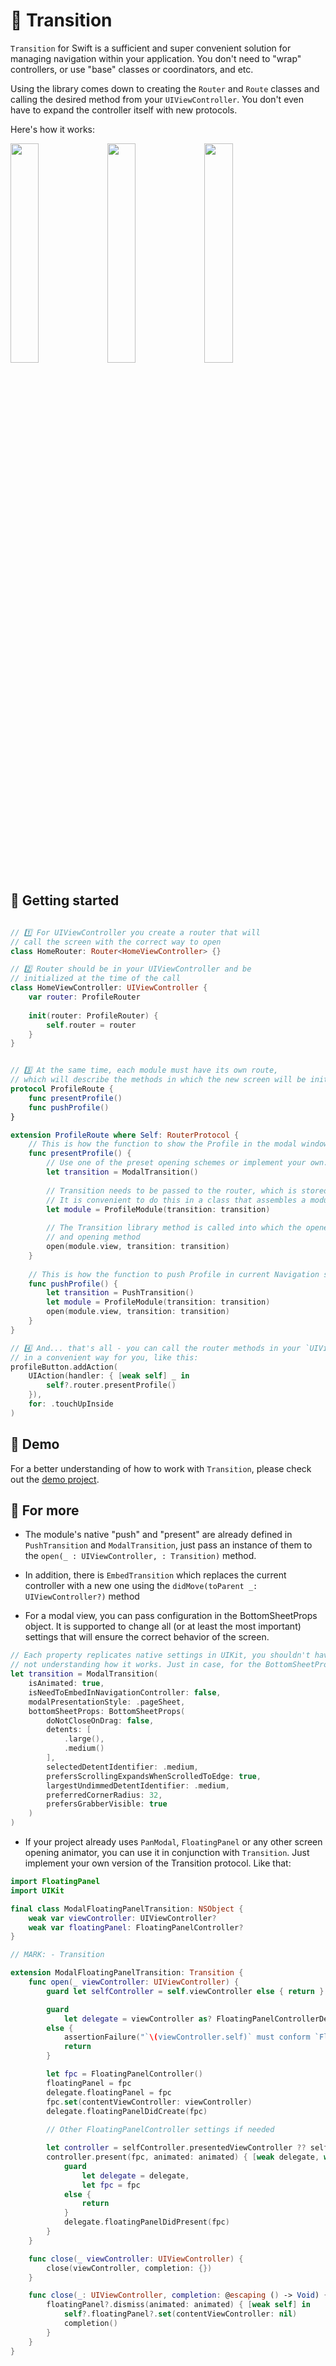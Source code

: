 # 🚂 Transition

`Transition` for Swift is a sufficient and super convenient solution for managing navigation within your application. You don't need to "wrap" controllers, or use "base" classes or coordinators, and etc.

Using the library comes down to creating the `Router` and `Route` classes and calling the desired method from your `UIViewController`. You don't even have to expand the controller itself with new protocols.


Here's how it works:

<p float="left">
    <img src="https://user-images.githubusercontent.com/34270490/228203142-1627bd63-eeda-4e5d-81d3-069f7921dca0.gif"  width="30%">
    <img src="https://user-images.githubusercontent.com/34270490/228204869-a6df4160-2440-4aca-9b88-86c2394a3026.gif"  width="30%">
    <img src="https://user-images.githubusercontent.com/34270490/228216974-8ae322a6-9447-45a3-b65b-da827886e753.gif"  width="30%">
</p>

## 🌱 Getting started
```swift

// 1️⃣ For UIViewController you create a router that will
// call the screen with the correct way to open
class HomeRouter: Router<HomeViewController> {}

// 2️⃣ Router should be in your UIViewController and be
// initialized at the time of the call
class HomeViewController: UIViewController {
    var router: ProfileRouter
    
    init(router: ProfileRouter) {
        self.router = router
    }
}


// 3️⃣ At the same time, each module must have its own route,
// which will describe the methods in which the new screen will be initialized
protocol ProfileRoute {
    func presentProfile()
    func pushProfile()
}

extension ProfileRoute where Self: RouterProtocol {
    // This is how the function to show the Profile in the modal window would look like
    func presentProfile() {
        // Use one of the preset opening schemes or implement your own.
        let transition = ModalTransition()
        
        // Transition needs to be passed to the router, which is stored in your controller
        // It is convenient to do this in a class that assembles a module, such as Assembly in VIPER
        let module = ProfileModule(transition: transition)
        
        // The Transition library method is called into which the opened UIViewController will be passed
        // and opening method
        open(module.view, transition: transition)
    }
    
    // This is how the function to push Profile in current Navigation stack
    func pushProfile() {
        let transition = PushTransition()
        let module = ProfileModule(transition: transition)
        open(module.view, transition: transition)
    }
}

// 4️⃣ And... that's all - you can call the router methods in your `UIViewController`
// in a convenient way for you, like this:
profileButton.addAction(
    UIAction(handler: { [weak self] _ in
        self?.router.presentProfile()
    }),
    for: .touchUpInside
)
```

## 🌠 Demo

For a better understanding of how to work with `Transition`, please check out the [demo project](https://github.com/johnnieWa1ker/Transition/tree/feature/TR-7/Example%20Apps/iOS).

## 🦖 For more

- The module's native "push" and "present" are already defined in `PushTransition` and `ModalTransition`, just pass an instance of them to the `open(_ : UIViewController, : Transition)` method.

- In addition, there is `EmbedTransition` which replaces the current controller with a new one using the `didMove(toParent _: UIViewController?)` method

- For a modal view, you can pass configuration in the BottomSheetProps object. It is supported to change all (or at least the most important) settings that will ensure the correct behavior of the screen.

```swift
// Each property replicates native settings in UIKit, you shouldn't have
// not understanding how it works. Just in case, for the BottomSheetProps properties, their documentation is duplicated
let transition = ModalTransition(
    isAnimated: true,
    isNeedToEmbedInNavigationController: false,
    modalPresentationStyle: .pageSheet,
    bottomSheetProps: BottomSheetProps(
        doNotCloseOnDrag: false,
        detents: [
            .large(),
            .medium()
        ],
        selectedDetentIdentifier: .medium,
        prefersScrollingExpandsWhenScrolledToEdge: true,
        largestUndimmedDetentIdentifier: .medium,
        preferredCornerRadius: 32,
        prefersGrabberVisible: true
    )
)
```

- If your project already uses `PanModal`, `FloatingPanel` or any other screen opening animator, you can use it in conjunction with `Transition`. Just implement your own version of the Transition protocol. Like that:

```swift
import FloatingPanel
import UIKit

final class ModalFloatingPanelTransition: NSObject {
    weak var viewController: UIViewController?
    weak var floatingPanel: FloatingPanelController?
}

// MARK: - Transition

extension ModalFloatingPanelTransition: Transition {
    func open(_ viewController: UIViewController) {
        guard let selfController = self.viewController else { return }

        guard
            let delegate = viewController as? FloatingPanelControllerDelegate
        else {
            assertionFailure("`\(viewController.self)` must conform `FloatingPanelControllerDelegate`")
            return
        }

        let fpc = FloatingPanelController()
        floatingPanel = fpc
        delegate.floatingPanel = fpc
        fpc.set(contentViewController: viewController)
        delegate.floatingPanelDidCreate(fpc)
        
        // Other FloatingPanelController settings if needed

        let controller = selfController.presentedViewController ?? selfController
        controller.present(fpc, animated: animated) { [weak delegate, weak fpc] in
            guard
                let delegate = delegate,
                let fpc = fpc
            else {
                return
            }
            delegate.floatingPanelDidPresent(fpc)
        }
    }

    func close(_ viewController: UIViewController) {
        close(viewController, completion: {})
    }

    func close(_: UIViewController, completion: @escaping () -> Void) {
        floatingPanel?.dismiss(animated: animated) { [weak self] in
            self?.floatingPanel?.set(contentViewController: nil)
            completion()
        }
    }
}
```
